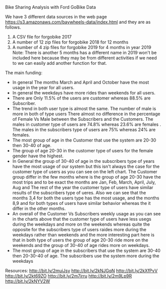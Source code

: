 Bike Sharing Analysis with Ford GoBike Data<br>

We have 3 different data sources in the web page https://s3.amazonaws.com/baywheels-data/index.html and they are as follows. <br>
1. A CSV file for forgobike 2017
2. A number of 12 zip files for forgobike 2018 for 12 months
3. A number of 4 zip files for forgobike 2019 for 4 months in year 2019 Note: There is another 5 months has a different name in 2019 won't be included here because they may be from different activities if we need to we can easily add another function for that.<br>

The main funding:
- In general The months March and April and October have the most usage in the year for all users. <br>
- In general the weekdays have more rides than weekends for all users.<br>
- There are Only 11.5% of the users are customer whereas 88.5% are Subscriber.<br>
- The trend in both user type is almost the same. The number of male is more in both of type users There almost no difference in the percentage of Female Vs Male between the Subscribers and the Customers.  The males in customer  type of users are 74.8% whereas 23.6% are females . The males in the subscribers type of users are 75% whereas 24% are females.<br>
- The most group of age in the Customer that use the system are 20-30 then 30-40 of age.<br> 
- The group of age 20-30 in the customer type of users for the female gender have the highest.<br>
- In General the group of 30-40 of age in the subscribers type of years have the most usage of our system but this isn't always the case for the customer type of users as you can see on the left chart. The Customer group differ in the few months where is the group of age 20-30 have the most trips and to be exact the months are Jan, Feb, March, April, July, Aug and The rest of the year the customer type of users have similar results of the subscribers type of ueres. Also we can see that the months 3,4 for both the users type has the most usage, and the months 8,9 and for both types of users have similar behavior whereas the it differ in the other months.<br>
- An overall of the  Customer Vs Subscribers weekly usage as you can see in the charts above that the customer type of users have less usegs during the weekdays and more on the weekends whereas quite the opposite for the subscribers type of users raides more during the weekdays rather than weekends and the more interesting part here is that in both type of users the group of age 20-30 ride more on the weekends and the group of 30-40 of age rides more on weekdays.<br>
- The most group of age in the subscribers that use the system are 30-40 then 20-30-40 of age. The subscribers use the system more during the weekdays<br>
 
 
 
Resources: 
 http://bit.ly/2muiJsy
http://bit.ly/2kNJGqN
http://bit.ly/2kXfPvV
http://bit.ly/2kt69ZO
http://bit.ly/2m7irru
http://bit.ly/2m9Lp9R
http://bit.ly/2kNYV2W

